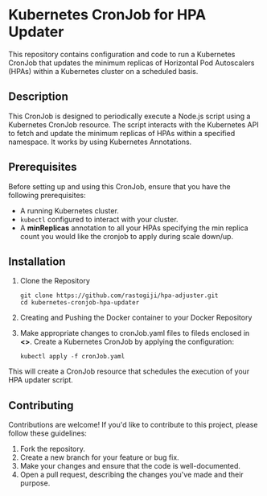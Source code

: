 # Kubernetes CronJob for HPA Updater

This repository contains configuration and code to run a Kubernetes CronJob that updates the minimum replicas of Horizontal Pod Autoscalers (HPAs) within a Kubernetes cluster on a scheduled basis.


## Description

This CronJob is designed to periodically execute a Node.js script using a Kubernetes CronJob resource. The script interacts with the Kubernetes API to fetch and update the minimum replicas of HPAs within a specified namespace. It works by using Kubernetes Annotations.

## Prerequisites

Before setting up and using this CronJob, ensure that you have the following prerequisites:

- A running Kubernetes cluster.
- `kubectl` configured to interact with your cluster.
- A **minReplicas** annotation to all your HPAs specifying the min replica count you would like the cronjob to apply during scale down/up.

## Installation
1. Clone the Repository
    ```shell
    git clone https://github.com/rastogiji/hpa-adjuster.git
    cd kubernetes-cronjob-hpa-updater
    ```

1. Creating and Pushing the Docker container to your Docker Repository

1. Make appropriate changes to cronJob.yaml files to fileds enclosed in **<>**. Create a Kubernetes CronJob by applying the configuration:
    ```shell
    kubectl apply -f cronJob.yaml
    ```
This will create a CronJob resource that schedules the execution of your HPA updater script.

## Contributing

Contributions are welcome! If you'd like to contribute to this project, please follow these guidelines:

1. Fork the repository.
1. Create a new branch for your feature or bug fix.
1. Make your changes and ensure that the code is well-documented.
1. Open a pull request, describing the changes you've made and their purpose.

